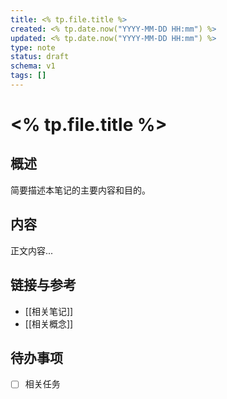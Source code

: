 ```yaml
---
title: <% tp.file.title %>
created: <% tp.date.now("YYYY-MM-DD HH:mm") %>
updated: <% tp.date.now("YYYY-MM-DD HH:mm") %>
type: note
status: draft
schema: v1
tags: []
---
```


# <% tp.file.title %>

## 概述

简要描述本笔记的主要内容和目的。

## 内容

正文内容...

## 链接与参考

- [[相关笔记]]
- [[相关概念]]

## 待办事项

- [ ] 相关任务 

